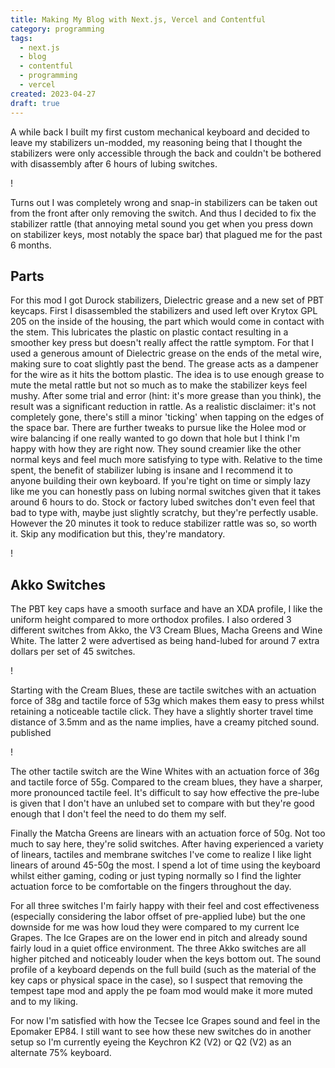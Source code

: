 ```yaml
---
title: Making My Blog with Next.js, Vercel and Contentful
category: programming
tags:
  - next.js
  - blog
  - contentful
  - programming
  - vercel
created: 2023-04-27
draft: true
---
```


A while back I built my first custom mechanical keyboard and decided to leave my stabilizers un-modded, my reasoning being that I thought the stabilizers were only accessible through the back and couldn't be bothered with disassembly after 6 hours of lubing switches.

!

Turns out I was completely wrong and snap-in stabilizers can be taken out from the front after only removing the switch. And thus I decided to fix the stabilizer rattle (that annoying metal sound you get when you press down on stabilizer keys, most notably the space bar) that plagued me for the past 6 months.

## Parts

For this mod I got Durock stabilizers, Dielectric grease and a new set of PBT keycaps. First I disassembled the stabilizers and used left over Krytox GPL 205 on the inside of the housing, the part which would come in contact with the stem. This lubricates the plastic on plastic contact resulting in a smoother key press but doesn't really affect the rattle symptom.
For that I used a generous amount of Dielectric grease on the ends of the metal wire, making sure to coat slightly past the bend. The grease acts as a dampener for the wire as it hits the bottom plastic. The idea is to use enough grease to mute the metal rattle but not so much as to make the stabilizer keys feel mushy.
After some trial and error (hint: it's more grease than you think), the result was a significant reduction in rattle. As a realistic disclaimer: it's not completely gone, there's still a minor 'ticking' when tapping on the edges of the space bar. There are further tweaks to pursue like the Holee mod or wire balancing if one really wanted to go down that hole but I think I'm happy with how they are right now.
They sound creamier like the other normal keys and feel much more satisfying to type with. Relative to the time spent, the benefit of stabilizer lubing is insane and I recommend it to anyone building their own keyboard. If you're tight on time or simply lazy like me you can honestly pass on lubing normal switches given that it takes around 6 hours to do. Stock or factory lubed switches don't even feel that bad to type with, maybe just slightly scratchy, but they're perfectly usable. However the 20 minutes it took to reduce stabilizer rattle was so, so worth it. Skip any modification but this, they're mandatory.

!

## Akko Switches

The PBT key caps have a smooth surface and have an XDA profile, I like the uniform height compared to more orthodox profiles. I also ordered 3 different switches from Akko, the V3 Cream Blues, Macha Greens and Wine White. The latter 2 were advertised as being hand-lubed for around 7 extra  dollars per set of 45 switches.

!

Starting with the Cream Blues, these are tactile switches with an actuation force of 38g and tactile force of 53g which makes them easy to press whilst retaining a noticeable tactile click. They have a slightly shorter travel time distance of 3.5mm and as the name implies, have a creamy pitched sound.
published

!

The other tactile switch are the Wine Whites with an actuation force of 36g and tactile force of 55g. Compared to the cream blues, they have a sharper, more pronounced tactile feel. It's difficult to say how effective the pre-lube is given that I don't have an unlubed set to compare with but they're good enough that I don't feel the need to do them my self.

Finally the Matcha Greens are linears with an actuation force of 50g. Not too much to say here, they're solid switches. After having experienced a variety of linears, tactiles and membrane switches I've come to realize I like light linears of around 45-50g the most. I spend a lot of time using the keyboard whilst either gaming, coding or just typing normally so I find the lighter actuation force to be comfortable on the fingers throughout the day.

For all three switches I'm fairly happy with their feel and cost effectiveness (especially considering the labor offset of pre-applied lube) but the one downside for me was how loud they were compared to my current Ice Grapes. The Ice Grapes are on the lower end in pitch and already sound fairly loud in a quiet office environment. The three Akko switches are all higher pitched and noticeably louder when the keys bottom out. The sound profile of a keyboard depends on the full build (such as the material of the key caps or physical space in the case), so I suspect that removing the tempest tape mod and apply the pe foam mod would make it more muted and to my liking.

For now I'm satisfied with how the Tecsee Ice Grapes sound and feel in the Epomaker EP84. I still want to see how these new switches do in another setup so I'm currently eyeing the Keychron K2 (V2) or Q2 (V2) as an alternate 75% keyboard.
